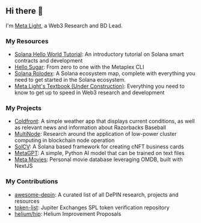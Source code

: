 ## Hi there 👋
I'm [Meta Light](https://carpinito.id/), a Web3 Research and BD Lead. 

### My Resources 
- [Solana Hello World Tutorial](https://github.com/meta-lite/meta-lite/tree/main/misc-code-backups/hello-world-solana): An introductory tutorial on Solana smart contracts and development
- [Hello Sugar](https://github.com/meta-lite/meta-lite/blob/main/guides-and-info/hello-sugar.md): From zero to one with the Metaplex CLI
- [Solana Rolodex](https://github.com/meta-lite/solana-rolodex): A Solana ecosystem map, complete with everything you need to get started in the Solana ecosystem.
- [Meta Light's Textbook (Under Construction)](https://github.com/meta-lite/meta-lite/blob/main/textbook.md): Everything you need to know to get up to speed in Web3 research and development

### My Projects
- [Coldfront](https://github.com/meta-lite/coldfront): A simple weather app that displays current conditions, as well as relevant news and information about Razorbacks Baseball
- [MultiNode](https://twitter.com/0xMetaLight/status/1630989599488049154?s=20): Research around the application of low-power cluster computing in blockchain node operation
- [SolCV](https://github.com/meta-lite/SolCV): A Solana based framework for creating cNFT business cards
- [MetaGPT](https://github.com/meta-lite/MetaGPT): A simple, Python AI model that can be trained on text files
- [Meta Movies](https://github.com/meta-lite/meta-movies): Personal movie database leveraging OMDB, built with NextJS

### My Contributions
- [awesome-depin](https://github.com/iotexproject/awesome-depin): A curated list of all DePIN research, projects and resources
- [token-list](https://github.com/jup-ag/token-list): Jupiter Exchanges SPL token verification repository
- [helium/hip](https://github.com/helium/HIP): Helium Improvement Proposals

